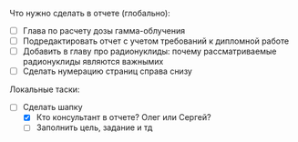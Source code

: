 Что нужно сделать в отчете (глобально):
-[ ] Глава по расчету дозы гамма-облучения
-[ ] Подредактировать отчет с учетом требований к дипломной работе
-[ ] Добавить в главу про радионуклиды: почему рассматриваемые радионуклиды являются важнымиx 
-[ ] Сделать нумерацию страниц справа снизу

Локальные таски:
-[ ] Сделать шапку
	-[x] Кто консультант в отчете? Олег или Сергей?
	-[ ] Заполнить цель, задание и тд